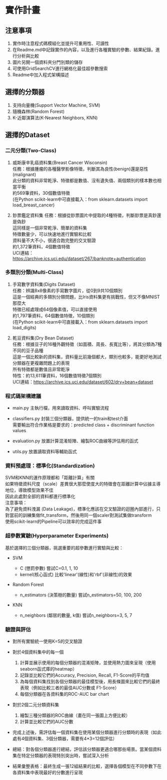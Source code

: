 # 實作計畫

## 注意事項
1. 實作時注意程式碼模組化並提升可重用性、可讀性
2. 在Readme.md中記錄實作的內容，以及進行各種實驗的參數、結果紀錄。進行分析與比較
3. 圖片另開一個資料夾分門別類的儲存
4. 可使用GridSearchCV進行網格化最佳超參數搜索
5. Readme中加入程式架構描述


## 選擇的分類器
1. 支持向量機(Support Vector Machine, SVM)
2. 隨機森林(Random Forest)
3. K-近鄰演算法(K-Nearest Neighbors, KNN)

## 選擇的Dataset
### 二元分類(Two-Class)
1. 威斯康辛乳癌資料集(Breast Cancer Wisconsin)  
	任務：根據腫瘤的各種醫學影像特徵，判斷其為良性(benign)還是惡性(malignant)  
	此分類的資料非常乾淨、特徵都是數值、沒有遺失值、兩個類別的樣本數也相當平衡  
	約569筆資料，30個數值特徵  
	(在Python scikit-learn中可直接載入：from sklearn.datasets import load_breast_cancer)  

2. 鈔票鑑定資料集
	任務：根據從鈔票圖片中提取的4種特徵，判斷鈔票是真鈔還是偽鈔  
	這同樣是一個非常乾淨、簡單的資料集  
	特徵數量少，可以快速地進行實驗和比較   
	資料量不大不小，很適合跑完整的交叉驗證  
	約1,372筆資料，4個數值特徵  
	UCI連結：https://archive.ics.uci.edu/dataset/267/banknote+authentication  
	

### 多類別分類(Multi-Class)
1. 手寫數字資料集(Digits Dataset)  
	任務：辨識8x8像素的手寫數字圖片，從0到9共10個類別  
	這是一個經典的多類別分類問題，比Iris資料集更有挑戰性，但又不像MNIST那麼大  
	特徵已經處理成64個像素值，可以直接使用  
	約1,797筆資料，64個數值特徵，10個類別  
	(在Python scikit-learn中可直接載入：from sklearn.datasets import load_digits)  

2. 乾豆資料集(Dry Bean Dataset)  
	任務：根據豆子的16種外觀特徵（如面積、周長、長寬比等），將其分類為7種不同的豆子品種   
	這是一個比較新的資料集，資料量比前幾個都大，類別也較多，能更好地測試分類器在更複雜問題上的表現  
	所有特徵都是數值且非常乾淨  
	特性：約13,611筆資料，16個數值特徵7個類別  
	UCI連結：https://archive.ics.uci.edu/dataset/602/dry+bean+dataset  


### 程式碼架構建議
* main.py
	主執行檔，用來讀取資料、呼叫實驗流程  

* classifiers.py
	封裝三個分類器，提供統一的train和test介面  
	需要輸出符合作業格是要求的：predicted class + discriminant function values

* evaluation.py
	放置計算混淆矩陣、繪製ROC曲線等評估用的函式  
	
* utils.py
	放置讀取資料等輔助函式  


### 資料預處理：標準化(Standardization)
SVM和KNN的運作原理都和「距離計算」有關  
如果特徵資料尺度（scale）差異很大那麼使度大的特徵會在距離計算中佔據主導地位，導致模型效果不佳  
因此此處對全部的資料都進行標準化  
注意事項：  
為了避免資料洩漏 (Data Leakage)，標準化應該在交叉驗證的迴圈內部進行，只對當前的訓練集做fit_transform，然後用同一個scaler對測試集做transform  
使用scikit-learn的Pipeline可以效率的完成這件事  



### 超參數實驗(Hyperparameter Experiments)
基於選擇的三個分類器，挑選重要的超參數進行實驗與比較：
* SVM
	* C (懲罰參數)
		嘗試C=0.1, 1, 10 
	* kernel(核心函式)
		比較'linear'(線性)和'rbf'(非線性)的效果

* Random Forest
	* n_estimators (決策樹的數量)
		嘗試n_estimators=50, 100, 200  

* KNN
	* n_neighbors (鄰居的數量, k值)
		嘗試n_neighbors=3, 5, 7 



### 驗證與評估
* 對所有實驗統一使用K=5的交叉驗證  

* 對於4個資料集中的每一個
	1. 計算並展示使用的每個分類器的混淆矩陣，並使用熱力圖來呈現（使用seaborn函式庫的heatmap）  
	2. 記錄並比較它們的Accuracy, Precision, Recall, F1-Score的平均值  
	3. 為每個資料集找到各個分類器的最佳模型後，用長條圖來比較它們的最終表現（例如比較三者的最佳AUC分數或 F1-Score）
	4. 每個分類器在各資料集的ROC-AUC bar chart
	
* 對於2個二元分類資料集
	1. 繪製三種分類器的ROC曲線（畫在同一張圖上方便比較）
	2. 計算並比較它們的AUC分數
	
* 完成上述後，需評估每一個資料集在使用某個分類器進行分類時的表現（如此處有4個資料集、3個分類器，需要有4*3=12個評估）

* 總結：對各個分類器進行總結，評估該分類器更適合哪那些場景。當某個資料集在特定分類器的表現特別突出時，嘗試深入分析

* 結果彙整表格：最終生成一張12組結果的比較，選擇各個模型在不同參數下在各資料集中表現最好的分數進行呈現










